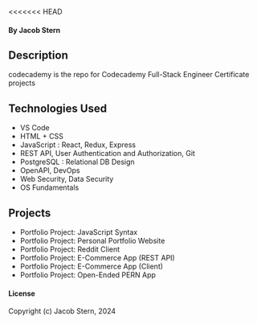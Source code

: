 <<<<<<< HEAD
#### By Jacob Stern

## Description

codecademy is the repo for Codecademy Full-Stack Engineer Certificate projects

## Technologies Used

* VS Code
* HTML + CSS
* JavaScript : React, Redux, Express
* REST API, User Authentication and Authorization, Git
* PostgreSQL : Relational DB Design
* OpenAPI, DevOps
* Web Security, Data Security
* OS Fundamentals

## Projects

* Portfolio Project: JavaScript Syntax 
* Portfolio Project: Personal Portfolio Website
* Portfolio Project: Reddit Client
* Portfolio Project: E-Commerce App (REST API)
* Portfolio Project: E-Commerce App (Client)
* Portfolio Project: Open-Ended PERN App

#### License

Copyright (c) Jacob Stern, 2024